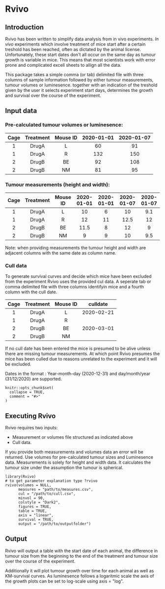 # Rvivo
## Introduction
Rvivo has been written to simplify data analysis from in vivo experiments.
*In vivo* experiments which involve treatment of mice start after a certain 
treshold has been reached, often as dictated by the animal license. Unfortunately,
these start dates don't all occur on the same day as tumour growth is variable
in mice. This means that most scientists work with error prone and complicated 
excell sheets to allign all the data.

This package takes a simple comma (or tab) delimited file with three columns of
sample information followed by either tumour measurements, tumour volumes or
luminesence. together with an indication of the treshold given by the user it 
selects experiment start days, determines the growth and survival over the course
of the experiment. 

## Input data
### Pre-calculated tumour volumes or luminesence:

| Cage  |Treatment | Mouse ID | 2020-01-01 | 2020-01-07 |
|:-----:|:--------:|:--------:|:----------:|:----------:|
|   1   |  DrugA   |    L     |    60      |     91     |
|   1   |  DrugA   |    R     |   132      |     150    |
|   2   |  DrugB   |    BE    |    92      |     108    |
|   2   |  DrugB   |    NM    |    81      |     95     |

### Tumour measurements (height and width):

| Cage  |Treatment | Mouse ID | 2020-01-01 | 2020-01-01 | 2020-01-07 | 2020-01-07 |
|:-----:|:--------:|:--------:|:----------:|:----------:|:----------:|:----------:|
|   1   |  DrugA   |    L     |    10      |     6      |    10      |     9.1    |
|   1   |  DrugA   |    R     |    12      |     11     |    12.5    |     12     |
|   2   |  DrugB   |    BE    |    11.5    |     8      |    12      |     9      |
|   2   |  DrugB   |    NM    |    9       |     9      |    10      |     9.5    |

Note: when providing measurements the tumour height and width are adjacent columns
with the same date as column name.

### Cull data
To generate survival curves and decide which mice have been excluded from the 
experiment Rvivo uses the provided cul data. A seperate tab or comma delimited file with
three columns identifyin mice and a fourth column with the cull date.

| Cage  |Treatment | Mouse ID | culldate    |
|:-----:|:--------:|:--------:|:-----------:|
|   1   |  DrugA   |    L     |  2020-02-21 |
|   1   |  DrugA   |    R     |             |
|   2   |  DrugB   |    BE    |  2020-03-01 |
|   2   |  DrugB   |    NM    |             |

If no cull date has been entered the mice is presumed to be alive unless
there are missing tumour measurements. At which point Rvivo presumes the mice
has been culled due to reasons unrelated to the experiment and it will be excluded.

Dates in the format : Year-month-day (2020-12-31) and day/month/year (31/12/2020) are supported.


```{r, include = FALSE}
knitr::opts_chunk$set(
  collapse = TRUE,
  comment = "#>"
)
```
## Executing Rvivo
Rvivo requires two inputs: 

* Measurement or volumes file structured as indicated above
* Cull data.

If you provide both measurements and volumes data an error will be returned. 
Use volumes for pre-calculated tumour sizes and Luminesence data. Measurements is 
solely for height and width data. It calculates the tumour size under the assumption the tumour is spherical.

```{r setup, eval = FALSE}
library(Rvivo)
# to get parameter explanation type ?rvivo
rvivo(volumes = NULL,
      measures = "path/to/measures.csv",
      cul = "/path/to/cull.csv",
      minvol = 90,
      colstyle = "Dark2",
      figures = TRUE,
      table = TRUE,
      axis = "linear",
      survival = TRUE,
      output = "/path/to/outputfolder")
```
## Output
Rvivo will output a table with the start date of each animal, the difference in tumour size from the beginning to the end of the treatment and tumour size over the course of the experiment. 

Additionally it will plot tumour growth over time for each animal as well as KM-survival curves. As luminesence follows a logaritmic scale the axis of the growth plots can be set to log-scale using axis = "log".
